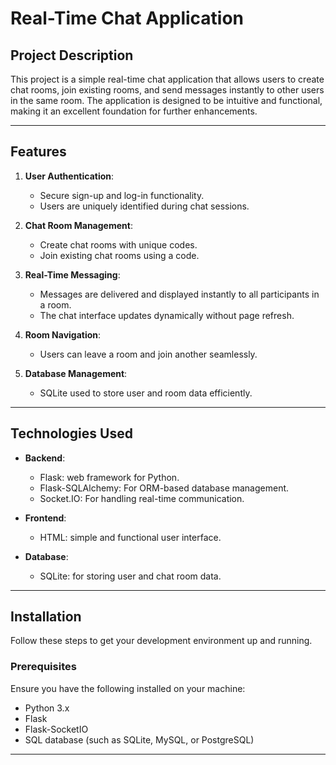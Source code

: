 # Real-Time Chat Application

## Project Description
This project is a simple real-time chat application that allows users to create chat rooms, join existing rooms, and send messages instantly to other users in the same room. The application is designed to be intuitive and functional, making it an excellent foundation for further enhancements.

---

## Features
1. **User Authentication**:
   - Secure sign-up and log-in functionality.
   - Users are uniquely identified during chat sessions.

2. **Chat Room Management**:
   - Create chat rooms with unique codes.
   - Join existing chat rooms using a code.

3. **Real-Time Messaging**:
   - Messages are delivered and displayed instantly to all participants in a room.
   - The chat interface updates dynamically without page refresh.

4. **Room Navigation**:
   - Users can leave a room and join another seamlessly.

5. **Database Management**:
   - SQLite used to store user and room data efficiently.
---

## Technologies Used
- **Backend**:
  - Flask: web framework for Python.
  - Flask-SQLAlchemy: For ORM-based database management.
  - Socket.IO: For handling real-time communication.

- **Frontend**:
  - HTML: simple and functional user interface.

- **Database**:
  - SQLite:  for storing user and chat room data.

---

## Installation

Follow these steps to get your development environment up and running.

### Prerequisites

Ensure you have the following installed on your machine:

- Python 3.x
- Flask
- Flask-SocketIO
- SQL database (such as SQLite, MySQL, or PostgreSQL)
---
